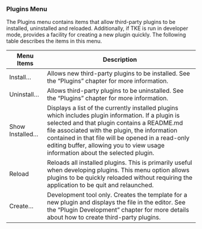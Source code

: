 ### Plugins Menu

The Plugins menu contains items that allow third-party plugins to be installed, uninstalled and reloaded.  Additionally, if TKE is run in developer mode, provides a facility for creating a new plugin quickly.  The following table describes the items in this menu.

| Menu Items | Description |
| - | - |
| Install… | Allows new third-party plugins to be installed.  See the “Plugins” chapter for more information. |
| Uninstall… | Allows third-party plugins to be uninstalled.  See the “Plugins” chapter for more information. |
| Show Installed… | Displays a list of the currently installed plugins which includes plugin information. If a plugin is selected and that plugin contains a README.md file associated with the plugin, the information contained in that file will be opened in a read-only editing buffer, allowing you to view usage information about the selected plugin. |
| Reload | Reloads all installed plugins.  This is primarily useful when developing plugins.  This menu option allows plugins to be quickly reloaded without requiring the application to be quit and relaunched. |
| Create… | Development tool only. Creates the template for a new plugin and displays the file in the editor.  See the “Plugin Development” chapter for more details about how to create third-party plugins. |